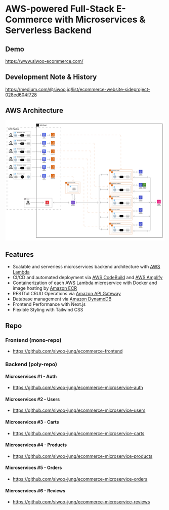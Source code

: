 # AWS-powered Full-Stack E-Commerce with Microservices & Serverless Backend

## Demo

https://www.siwoo-ecommerce.com/

## Development Note & History

https://medium.com/@siwoo.jg/list/ecommerce-website-sideproject-028ed604f728

## AWS Architecture

<img src="./misc/aws-architecture.png" width="1000">

## Features

- Scalable and serverless microservices backend architecture with [AWS Lambda](https://aws.amazon.com/lambda/)
- CI/CD and automated deployment via [AWS CodeBuild](https://aws.amazon.com/codebuild/) and [AWS Amplify](https://aws.amazon.com/amplify/)
- Containerization of each AWS Lambda microservice with Docker and image hosting by [Amazon ECR](https://aws.amazon.com/amplify/)
- RESTful CRUD Operations via [Amazon API Gateway](https://aws.amazon.com/api-gateway/)
- Database management via [Amazon DynamoDB](https://aws.amazon.com/dynamodb/)
- Frontend Performance with Next.js
- Flexible Styling with Tailwind CSS

## Repo

### Frontend (mono-repo)

- https://github.com/siwoo-jung/ecommerce-frontend

### Backend (poly-repo)

#### Microservices #1 - Auth

- https://github.com/siwoo-jung/ecommerce-microservice-auth

#### Microservices #2 - Users

- https://github.com/siwoo-jung/ecommerce-microservice-users

#### Microservices #3 - Carts

- https://github.com/siwoo-jung/ecommerce-microservice-carts

#### Microservices #4 - Products

- https://github.com/siwoo-jung/ecommerce-microservice-products

#### Microservices #5 - Orders

- https://github.com/siwoo-jung/ecommerce-microservice-orders

#### Microservices #6 - Reviews

- https://github.com/siwoo-jung/ecommerce-microservice-reviews
